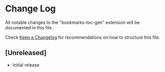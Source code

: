 # Change Log

All notable changes to the "bookmarks-toc-gen" extension will be documented in this file.

Check [Keep a Changelog](http://keepachangelog.com/) for recommendations on how to structure this file.

## [Unreleased]

- Initial release